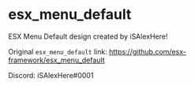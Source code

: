 # esx_menu_default
ESX Menu Default design created by iSAlexHere!


Original ```esx_menu_default``` link: https://github.com/esx-framework/esx_menu_default


Discord: iSAlexHere#0001
